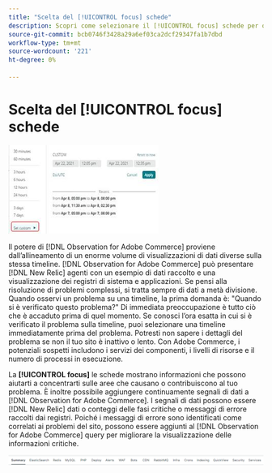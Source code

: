 ```yaml
---
title: "Scelta del [!UICONTROL focus] schede"
description: Scopri come selezionare il [!UICONTROL focus] schede per osservare le aree che causano problemi.
source-git-commit: bcb0746f3428a29a6ef03ca2dcf29347fa1b7dbd
workflow-type: tm+mt
source-wordcount: '221'
ht-degree: 0%

---
```


# Scelta del [!UICONTROL focus] schede

![Scegli le schede di messa a fuoco](../../assets/tools/observation-for-adobe-commerce/choosing-the-focus-tabs-1.jpg)

Il potere di [!DNL Observation for Adobe Commerce] proviene dall’allineamento di un enorme volume di visualizzazioni di dati diverse sulla stessa timeline. [!DNL Observation for Adobe Commerce] può presentare [!DNL New Relic] agenti con un esempio di dati raccolto e una visualizzazione dei registri di sistema e applicazioni. Se pensi alla risoluzione di problemi complessi, si tratta sempre di dati a metà divisione. Quando osservi un problema su una timeline, la prima domanda è: &quot;Quando si è verificato questo problema?&quot; Di immediata preoccupazione è tutto ciò che è accaduto prima di quel momento. Se conosci l’ora esatta in cui si è verificato il problema sulla timeline, puoi selezionare una timeline immediatamente prima del problema. Potresti non sapere i dettagli del problema se non il tuo sito è inattivo o lento. Con Adobe Commerce, i potenziali sospetti includono i servizi dei componenti, i livelli di risorse e il numero di processi in esecuzione.

La **[!UICONTROL focus]** le schede mostrano informazioni che possono aiutarti a concentrarti sulle aree che causano o contribuiscono al tuo problema. È inoltre possibile aggiungere continuamente segnali di dati a [!DNL Observation for Adobe Commerce]. I segnali di dati possono essere [!DNL New Relic] dati o conteggi delle fasi critiche o messaggi di errore raccolti dai registri. Poiché i messaggi di errore sono identificati come correlati ai problemi del sito, possono essere aggiunti al [!DNL Observation for Adobe Commerce] query per migliorare la visualizzazione delle informazioni critiche.

![Scegli le schede di messa a fuoco](../../assets/tools/observation-for-adobe-commerce/choosing-the-focus-tabs-2.jpeg)
